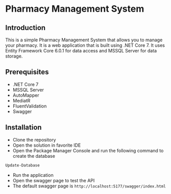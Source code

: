 # Pharmacy Management System

## Introduction

This is a simple Pharmacy Management System that allows you to manage your pharmacy. It is a web application that is built using .NET Core 7. It uses Entity Framework Core 6.0.1 for data access and MSSQL Server for data storage.

## Prerequisites

- .NET Core 7
- MSSQL Server
- AutoMapper
- MediatR
- FluentValidation
- Swagger

## Installation

- Clone the repository
- Open the solution in favorite IDE
- Open the Package Manager Console and run the following command to create the database

```bash
Update-Database
```

- Run the application
- Open the swagger page to test the API
- The default swagger page is `http://localhost:5177/swagger/index.html`

